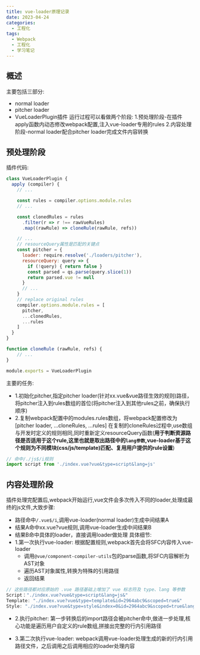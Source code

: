 ```yaml
---
title: vue-loader原理记录
date: 2023-04-24
categories: 
  - 工程化
tags: 
  - Webpack
  - 工程化
  - 学习笔记
---
```


## 概述
主要包括三部分:
- normal loader
- pitcher loader
- VueLoaderPlugin插件
运行过程可以看做两个阶段: 
1.预处理阶段-在插件apply函数内动态修改webpack配置,注入vue-loader专用的rules
2.内容处理阶段-normal loader配合pitcher loader完成文件内容转换
## 预处理阶段
插件代码:
```js
class VueLoaderPlugin {
  apply (compiler) {
    // ...

    const rules = compiler.options.module.rules
    // ...

    const clonedRules = rules
      .filter(r => r !== rawVueRules)
      .map((rawRule) => cloneRule(rawRule, refs))

    // ...
    // resourceQuery属性是匹配的关键点
    const pitcher = {
      loader: require.resolve('./loaders/pitcher'),
      resourceQuery: query => {
        if (!query) { return false }
        const parsed = qs.parse(query.slice(1))
        return parsed.vue != null
      }
      // ...
    }
    // replace original rules
    compiler.options.module.rules = [
      pitcher,
      ...clonedRules,
      ...rules
    ]
  }
}

function cloneRule (rawRule, refs) {
    // ...
}

module.exports = VueLoaderPlugin
```
主要的任务: 
- 1.初始化pitcher,指定pitcher loader(针对xx.vue&vue路径生效的规则)路径，将pitcher注入到rules数组的首位(将pitcher注入到其他rules之前，确保执行顺序)
- 2.复制webpack配置中的modules.rules数组，将webpack配置修改为[pitcher loader, ...cloneRules, ...rules]
在复制的cloneRules过程中,use数组与开发时定义的规则相同,同时重新定义resourceQuery函数(**用于判断资源路径是否适用于这个rule,这里也就是取出路径中的`lang参数`,vue-loader基于这个规则为不同模块(css/js/template)匹配、复用用户提供的rule设置**)
```js
// 命中/./js$/i规则
import script from './index.vue?vue&type=script&lang=js'
```
## 内容处理阶段
插件处理完配置后,webpack开始运行,vue文件会多次传入不同的loader,处理成最终的js文件,大致步骤:
- 路径命中`/.vue$/i`,调用vue-loader(normal loader)生成中间结果A
- 结果A命中xx.vue?vue规则,调用vue-loader生成中间结果B
- 结果B命中具体的loader，直接调用loader做处理
具体细节:
- 1.第一次执行vue-loader: 根据配置规则,webpack首先会将SFC内容传入vue-loader
  - 调用`@vue/component-compiler-utils`包的parse函数,将SFC内容解析为AST对象
  - 遍历AST对象属性,转换为特殊的引用路径
  - 返回结果
```js
// 这些路径都对应原始的 .vue 路径基础上增加了 vue 标志符及 type、lang 等参数
Script："./index.vue?vue&type=script&lang=js&"
Template: "./index.vue?vue&type=template&id=2964abc9&scoped=true&"
Style: "./index.vue?vue&type=style&index=0&id=2964abc9&scoped=true&lang=css&"
```
- 2.执行pitcher: 第一步转换后的import路径会被pitcher命中,做进一步处理,核心功能是遍历用户自定义的rule数组,拼接出完整的行内引用路径

- 3.第二次执行vue-loader: webpack调用vue-loader处理生成的新的行内引用路径文件，之后调用之后调用相应的loader处理内容
